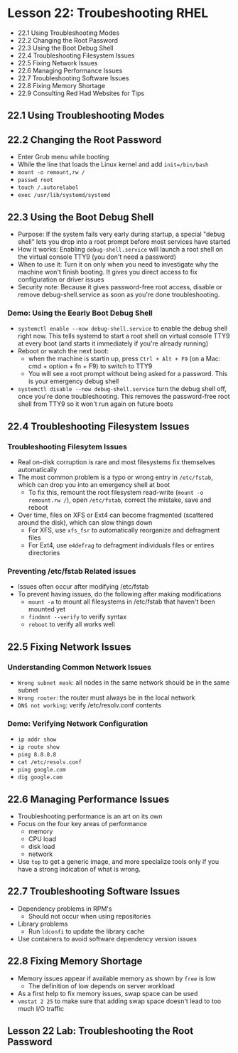 # Lesson 22: Troubeshooting RHEL
- 22.1 Using Troubleshooting Modes
- 22.2 Changing the Root Password
- 22.3 Using the Boot Debug Shell
- 22.4 Troubleshooting Filesystem Issues
- 22.5 Fixing Network Issues
- 22.6 Managing Performance Issues
- 22.7 Troubleshooting Software Issues
- 22.8 Fixing Memory Shortage
- 22.9 Consulting Red Had Websites for Tips

## 22.1 Using Troubleshooting Modes

## 22.2 Changing the Root Password
- Enter Grub menu while booting
- While the line that loads the Linux kernel and add `init=/bin/bash`
- `mount -o remount,rw /`
- `passwd root`
- `touch /.autorelabel`
- `exec /usr/lib/systemd/systemd`

## 22.3 Using the Boot Debug Shell
- Purpose: If the system fails very early during startup, a special "debug shell" lets you drop into a root prompt before most services have started
- How it works: Enabling `debug-shell.service` will launch a root shell on the virtual console TTY9 (you don't need a password)
- When to use it: Turn it on only when you need to investigate why the machine won't finish booting. It gives you direct access to fix configuration or driver issues
- Security note: Because it gives password-free root access, disable or remove debug-shell.service as soon as you're done troubleshooting.

### Demo: Using the Eearly Boot Debug Shell

- `systemctl enable --now debug-shell.service` to enable the debug shell right now. This tells systemd to start a root shell on virtual console TTY9 at every boot (and starts it immediately if you're already running)
- Reboot or watch the next boot:
    - when the machine is startin up, press `Ctrl + Alt + F9` (on a Mac: cmd + option + fn + F9) to switch to TTY9
    - You will see a root prompt without being asked for a password. This is your emergency debug shell
-  `systemctl disable --now debug-shell.service` turn the debug shell off, once you're done troubleshooting. This removes the password-free root shell from TTY9 so it won't run again on future boots

## 22.4 Troubleshooting Filesystem Issues
### Troubleshooting Filesytem Issues
- Real on-disk corruption is rare and most filesystems fix themselves automatically
- The most common problem is a typo or wrong entry in `/etc/fstab`, which can drop you into an emergency shell at boot
    - To fix this, remount the root filesystem read-write (`mount -o remount.rw /`), open `/etc/fstab`, correct the mistake, save and reboot
- Over time, files on XFS or Ext4 can become fragmented (scattered around the disk), which can slow things down
    - For XFS, use `xfs_fsr` to automatically reorganize and defragment files
    - For Ext4, use `e4defrag` to defragment individuals files or entires directories

### Preventing /etc/fstab Related issues
- Issues often occur after modifying /etc/fstab
- To prevent having issues, do the following after making modifications
    - `mount -a` to mount all filesystems in /etc/fstab that haven't been mounted yet
    - `findmnt --verify` to verify syntax
    - `reboot` to verify all works well

## 22.5 Fixing Network Issues
### Understanding Common Network Issues
- `Wrong subnet mask`: all nodes in the same network should be in the same subnet
- `Wrong router`: the router must always be in the local network
- `DNS not working`: verify /etc/resolv.conf contents

### Demo: Verifying Network Configuration
- `ip addr show`
- `ip route show`
- `ping 8.8.8.8`
- `cat /etc/resolv.conf`
- `ping google.com`
- `dig google.com`

## 22.6 Managing Performance Issues
- Troubleshooting performance is an art on its own
- Focus on the four key areas of performance
    - memory
    - CPU load
    - disk load
    - network
- Use `top` to get a generic image, and more specialize tools only if you have a strong indication of what is wrong.

## 22.7 Troubleshooting Software Issues
- Dependency problems in RPM's
    - Should not occur when using repositories
- Library problems
    - Run `ldconfi` to update the library cache
- Use containers to avoid software dependency version issues

## 22.8 Fixing Memory Shortage
- Memory issues appear if available memory as shown by `free` is low
    - The definition of low depends on server workload
- As a first help to fix memory issues, swap space can be used
- `vmstat 2 25` to make sure that adding swap space doesn't lead to too much I/O traffic

## Lesson 22 Lab: Troubleshooting the Root Password
